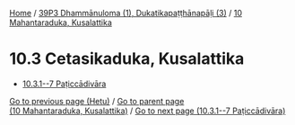 
[Home](/) / [39P3 Dhammānuloma (1), Dukatikapaṭṭhānapāḷi (3)](../../39P3.md) / [10 Mahantaraduka, Kusalattika](../10.md)

# 10.3 Cetasikaduka, Kusalattika

* [10.3.1--7 Paṭiccādivāra](10.3/10.3.1--7.md)

[Go to previous page (Hetu)](10.2/10.2.1--7/Paccayacatukka/Hetu.md) / [Go to parent page (10 Mahantaraduka, Kusalattika)](../10.md) / [Go to next page (10.3.1--7 Paṭiccādivāra)](10.3/10.3.1--7.md)



